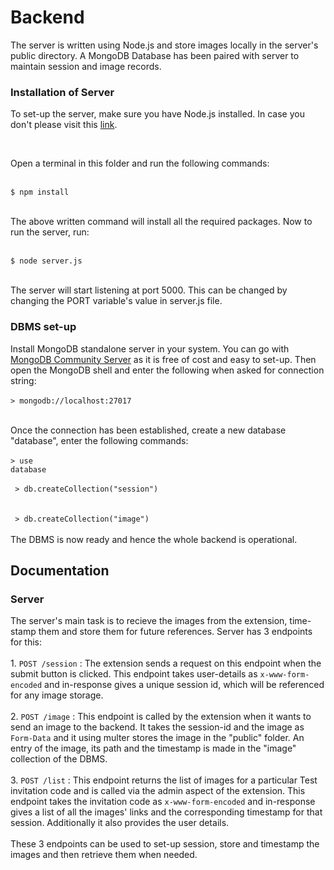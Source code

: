 <h1>
Backend
</h1>

The server is written using Node.js and store images locally in the server's public directory. A MongoDB Database has been paired with server to maintain session and image records.

<h3>
Installation of Server
</h3>

To set-up the server, make sure you have Node.js installed. In case you don't please visit this <a href="https://nodejs.org/en/download/">link</a>.

</br>
<p>
Open a terminal in this folder and run the following commands: <br/></br>

<code>$ npm install</code> <br/><br/>

The above written command will install all the required packages. Now to run the server, run:<br/><br/>

<code>$ node server.js</code></br><br/>

The server will start listening at port 5000. This can be changed by changing the PORT variable's value in server.js file.
</p>

<h3>DBMS set-up</h3>
<p>
Install MongoDB standalone server in your system. You can go with <a href="https://www.mongodb.com/try/download/community">MongoDB Community Server</a> as it is free of cost and easy to set-up. Then open the MongoDB shell and enter the following when asked for connection string:
<br/><br/>
<code>> mongodb://localhost:27017</code><br/><br/>

Once the connection has been established, create a new database "database", enter the following commands:
<br/><br/>
<code>> use database
</code><br/>
<br/>
<code> > db.createCollection("session")
</code>
<br/>
<br/>
<code> > db.createCollection("image")
</code>
<br/> <br/>
The DBMS is now ready and hence the whole backend is operational.
</p>
<h2>Documentation</h2>
<h3>Server</h3>
The server's main task is to recieve the images from the extension, time-stamp them and store them for future references. Server has 3 endpoints for this: <br/><br/>
1. <code>POST /session</code> : The extension sends a request on this endpoint when the submit button is clicked. This endpoint takes user-details as <code>x-www-form-encoded</code> and in-response gives a unique session id, which will be referenced for any image storage.</br>
<br/>
2. <code>POST /image</code> : This endpoint is called by the extension when it wants to send an image to the backend. It takes the session-id and the image as <code>Form-Data</code> and it using multer stores the image in the "public" folder. An entry of the image, its path and the timestamp is made in the "image" collection of the DBMS.
<br/><br/>
3. <code>POST /list</code> : This endpoint returns the list of images for a particular Test invitation code and is called via the admin aspect of the extension. This endpoint takes the invitation code as  <code>x-www-form-encoded</code> and in-response gives a list of all the images' links and the corresponding timestamp for that session. Additionally it also provides the user details.
<br/> <br/>
These 3 endpoints can be used to set-up session, store and timestamp the images and then retrieve them when needed. 